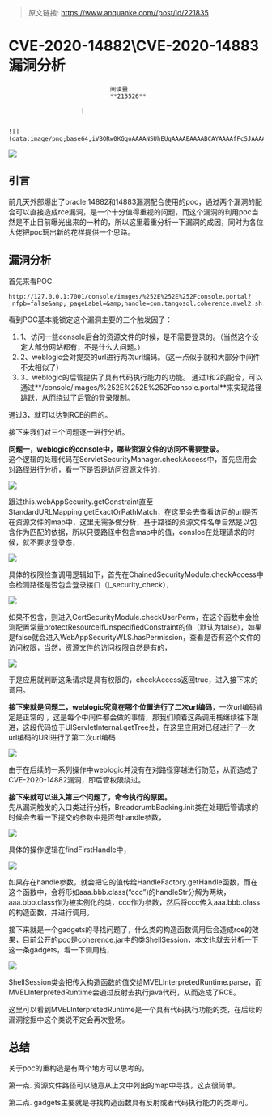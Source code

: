 > 原文链接: https://www.anquanke.com//post/id/221835 


# CVE-2020-14882\CVE-2020-14883漏洞分析


                                阅读量   
                                **215526**
                            
                        |
                        
                                                                                                                                    ![](data:image/png;base64,iVBORw0KGgoAAAANSUhEUgAAAAEAAAABCAYAAAAfFcSJAAAAAXNSR0IArs4c6QAAAARnQU1BAACxjwv8YQUAAAAJcEhZcwAADsQAAA7EAZUrDhsAAAANSURBVBhXYzh8+PB/AAffA0nNPuCLAAAAAElFTkSuQmCC)
                                                                                            



[![](https://p5.ssl.qhimg.com/t01cb7857a6ca143704.jpg)](https://p5.ssl.qhimg.com/t01cb7857a6ca143704.jpg)



## 引言

前几天外部爆出了oracle 14882和14883漏洞配合使用的poc，通过两个漏洞的配合可以直接造成rce漏洞，是一个十分值得重视的问题，而这个漏洞的利用poc当然是不止目前曝光出来的一种的，所以这里着重分析一下漏洞的成因，同时为各位大佬把poc玩出新的花样提供一个思路。



## 漏洞分析

首先来看POC

```
http://127.0.0.1:7001/console/images/%252E%252E%252Fconsole.portal?_nfpb=false&amp;_pageLabel=&amp;handle=com.tangosol.coherence.mvel2.sh.ShellSession(%22java.lang.Runtime.getRuntime().exec(%27whoami%27);%22);
```

看到POC基本能锁定这个漏洞主要的三个触发因子：
1. 1、访问一些console后台的资源文件的时候，是不需要登录的。（当然这个设定大部分网站都有，不是什么大问题。）
1. 2、weblogic会对提交的url进行两次url编码。（这一点似乎就和大部分中间件不太相似了）
1. 3、weblogic的后管提供了具有代码执行能力的功能。
通过1和2的配合，可以通过**/console/images/%252E%252E%252Fconsole.portal**来实现路径跳跃，从而绕过了后管的登录限制。

通过3，就可以达到RCE的目的。

接下来我们对三个问题逐一进行分析。

**问题一，weblogic的console中，哪些资源文件的访问不需要登录。**<br>
这个逻辑的处理代码在ServletSecurityManager.checkAccess中，首先应用会对路径进行分析，看一下是否是访问资源文件的，

[![](https://p1.ssl.qhimg.com/t01cabb76ea60314c07.png)](https://p1.ssl.qhimg.com/t01cabb76ea60314c07.png)

跟进this.webAppSecurity.getConstraint直至StandardURLMapping.getExactOrPathMatch，在这里会去查看访问的url是否在资源文件的map中，这里无需多做分析，基于路径的资源文件名单自然是以包含作为匹配的依据，所以只要路径中包含map中的值，consloe在处理请求的时候，就不要求登录态，

[![](https://p4.ssl.qhimg.com/t015293b8e66a382887.png)](https://p4.ssl.qhimg.com/t015293b8e66a382887.png)

具体的权限检查调用逻辑如下，首先在ChainedSecurityModule.checkAccess中会检测路径是否包含登录接口（j_security_check），

[![](https://p4.ssl.qhimg.com/t0189ba2457e511f7b8.png)](https://p4.ssl.qhimg.com/t0189ba2457e511f7b8.png)

如果不包含，则进入CertSecurityModule.checkUserPerm，在这个函数中会检测配置常量protectResourceIfUnspecifiedConstraint的值（默认为false），如果是false就会进入WebAppSecurityWLS.hasPermission，查看是否有这个文件的访问权限，当然，资源文件的访问权限自然是有的，

[![](https://p4.ssl.qhimg.com/t01ceaf371852843d6e.png)](https://p4.ssl.qhimg.com/t01ceaf371852843d6e.png)

于是应用就判断这条请求是具有权限的，checkAccess返回true，进入接下来的调用。

**接下来就是问题二，weblogic究竟在哪个位置进行了二次url编码**，一次url编码肯定是正常的 ，这是每个中间件都会做的事情，那我们顺着这条调用栈继续往下跟进，这段代码位于UIServletInternal.getTree处，在这里应用对已经进行了一次url编码的URI进行了第二次url编码

[![](https://p4.ssl.qhimg.com/t013329fe717c2d0328.png)](https://p4.ssl.qhimg.com/t013329fe717c2d0328.png)

由于在后续的一系列操作中weblogic并没有在对路径穿越进行防范，从而造成了CVE-2020-14882漏洞，即后管权限绕过。

**接下来就可以进入第三个问题了，命令执行的原因。**<br>
先从漏洞触发的入口类进行分析，BreadcrumbBacking.init类在处理后管请求的时候会去看一下提交的参数中是否有handle参数，

[![](https://p5.ssl.qhimg.com/t01f9afac8db7cb147b.png)](https://p5.ssl.qhimg.com/t01f9afac8db7cb147b.png)

具体的操作逻辑在findFirstHandle中，

[![](https://p5.ssl.qhimg.com/t0110226f4ac53feb7f.png)](https://p5.ssl.qhimg.com/t0110226f4ac53feb7f.png)

如果存在handle参数，就会把它的值传给HandleFactory.getHandle函数，而在这个函数中，会将形如aaa.bbb.class(“ccc”)的handleStr分解为两块，aaa.bbb.class作为被实例化的类，ccc作为参数，然后将ccc传入aaa.bbb.class的构造函数，并进行调用。

接下来就是一个gadgets的寻找问题了，什么类的构造函数调用后会造成rce的效果，目前公开的poc是coherence.jar中的类ShellSession，本文也就去分析一下这一条gadgets，看一下调用栈，

[![](https://p0.ssl.qhimg.com/t0175789f1602822694.png)](https://p0.ssl.qhimg.com/t0175789f1602822694.png)

ShellSession类会把传入构造函数的值交给MVELInterpretedRuntime.parse，而MVELInterpretedRuntime会通过反射去执行java代码，从而造成了RCE。

这里可以看到MVELInterpretedRuntime是一个具有代码执行功能的类，在后续的漏洞挖掘中这个类说不定会再次登场。



## 总结

关于poc的重构造是有两个地方可以思考的，

第一点. 资源文件路径可以随意从上文中列出的map中寻找，这点很简单。

第二点. gadgets主要就是寻找构造函数具有反射或者代码执行能力的类即可。
